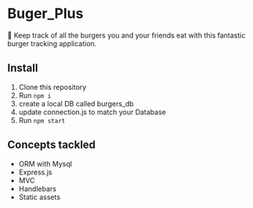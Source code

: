 # Buger_Plus

:hamburger: Keep track of all the burgers you and your friends eat with this fantastic burger tracking application. 

## Install

1. Clone this repository
2. Run `npm i`
3. create a local DB called burgers_db
4. update connection.js to match your Database
3. Run `npm start`

## Concepts tackled

- ORM with Mysql
- Express.js
- MVC
- Handlebars
- Static assets